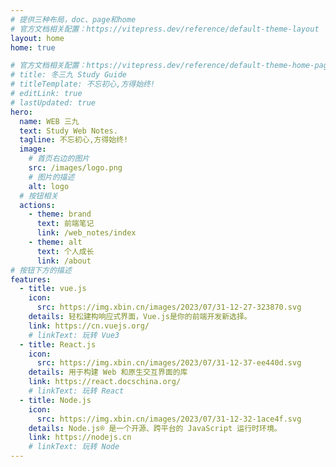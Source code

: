 ```yaml
---
# 提供三种布局，doc、page和home
# 官方文档相关配置：https://vitepress.dev/reference/default-theme-layout
layout: home
home: true

# 官方文档相关配置：https://vitepress.dev/reference/default-theme-home-page
# title: 冬三九 Study Guide
# titleTemplate: 不忘初心,方得始终!
# editLink: true
# lastUpdated: true
hero:
  name: WEB 三九
  text: Study Web Notes.
  tagline: 不忘初心,方得始终!
  image:
    # 首页右边的图片
    src: /images/logo.png
    # 图片的描述
    alt: logo
  # 按钮相关
  actions:
    - theme: brand
      text: 前端笔记
      link: /web_notes/index
    - theme: alt
      text: 个人成长
      link: /about
# 按钮下方的描述
features:
  - title: vue.js
    icon:
      src: https://img.xbin.cn/images/2023/07/31-12-27-323870.svg
    details: 轻松建构响应式界面，Vue.js是你的前端开发新选择。
    link: https://cn.vuejs.org/
    # linkText: 玩转 Vue3
  - title: React.js
    icon:
      src: https://img.xbin.cn/images/2023/07/31-12-37-ee440d.svg
    details: 用于构建 Web 和原生交互界面的库
    link: https://react.docschina.org/
    # linkText: 玩转 React
  - title: Node.js
    icon:
      src: https://img.xbin.cn/images/2023/07/31-12-32-1ace4f.svg
    details: Node.js® 是一个开源、跨平台的 JavaScript 运行时环境。
    link: https://nodejs.cn
    # linkText: 玩转 Node
---
```

